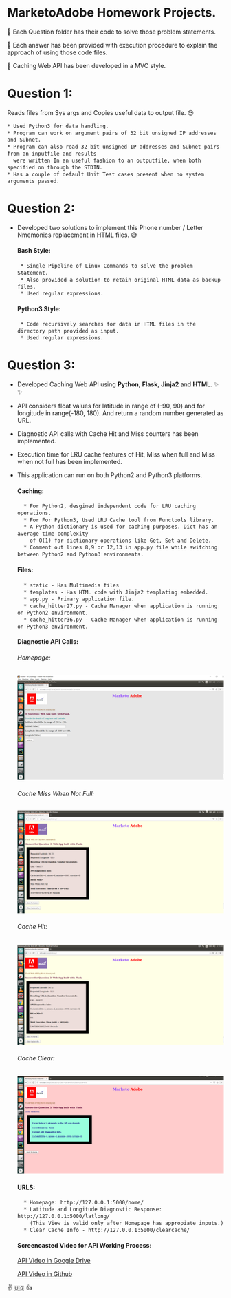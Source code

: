 # MarketoAdobe Homework Projects. 

:key: Each Question folder has their code to solve those problem statements. 

:key: Each answer has been provided with execution procedure to explain the approach of using those code files. 

:key: Caching Web API has been developed in a MVC style.  

# Question 1:
  Reads files from Sys args and Copies useful data to output file. :sunglasses:

    * Used Python3 for data handling. 
    * Program can work on argument pairs of 32 bit unsigned IP addresses and Subnet.
    * Program can also read 32 bit unsigned IP addresses and Subnet pairs from an inputfile and results 
      were written In an useful fashion to an outputfile, when both specified on through the STDIN.  
    * Has a couple of default Unit Test cases present when no system arguments passed. 

# Question 2:
  * Developed two solutions to implement this Phone number / Letter Nmemonics replacement in HTML files. :sweat_smile:
    #### Bash Style:
         * Single Pipeline of Linux Commands to solve the problem Statement. 
         * Also provided a solution to retain original HTML data as backup files. 
         * Used regular expressions. 
    
    #### Python3 Style:
         * Code recursively searches for data in HTML files in the directory path provided as input. 
         * Used regular expressions. 

# Question 3:
   *  Developed Caching Web API using **Python**, **Flask**, **Jinja2** and **HTML**. :sparkles: :sparkles:
   *  API considers float values for latitude in range of (-90, 90) and for longitude in range(-180, 180).
      And return a random number generated as URL. 
   *  Diagnostic API calls with Cache Hit and Miss counters has been implemented. 
   *  Execution time for LRU cache features of Hit, Miss when full and Miss when not full has been implemented. 
   *  This application can run on both Python2 and Python3 platforms. 
   
      #### Caching:
            * For Python2, desgined independent code for LRU caching operations. 
            * For For Python3, Used LRU Cache tool from Functools library. 
            * A Python dictionary is used for caching purposes. Dict has an average time complexity 
              of O(1) for dictionary operations like Get, Set and Delete. 
            * Comment out lines 8,9 or 12,13 in app.py file while switching between Python2 and Python3 environments. 
            
      #### Files:
            * static - Has Multimedia files
            * templates - Has HTML code with Jinja2 templating embedded. 
            * app.py - Primary application file. 
            * cache_hitter27.py - Cache Manager when application is running on Python2 environment.
            * cache_hitter36.py - Cache Manager when application is running on Python3 environment.
            
      #### Diagnostic API Calls: 
         ###### Homepage:
         ![alt text](https://github.com/Raviteja-Ainampudi/MarketoAdobe/blob/master/Question3/API_Screenshots/API%20HomePage.PNG "Logo 1")
  
         ###### Cache Miss When Not Full:
         ![alt text](https://github.com/Raviteja-Ainampudi/MarketoAdobe/blob/master/Question3/API_Screenshots/API%20Cache%20Value%20Miss.PNG "Logo 2")
         
         ###### Cache Hit:
         ![alt text](https://github.com/Raviteja-Ainampudi/MarketoAdobe/blob/master/Question3/API_Screenshots/API%20Cache%20Value%20Hit.PNG "Logo 3")
         
         ###### Cache Clear:
         ![alt text](https://github.com/Raviteja-Ainampudi/MarketoAdobe/blob/master/Question3/API_Screenshots/API%20Cache%20Clear.PNG "Logo 4")
         
      #### URLS: 
            * Homepage: http://127.0.0.1:5000/home/
            * Latitude and Longitude Diagnostic Response: http://127.0.0.1:5000/latlong/ 
              (This View is valid only after Homepage has appropiate inputs.)
            * Clear Cache Info - http://127.0.0.1:5000/clearcache/
            
      #### Screencasted Video for API Working Process:    
      [API Video in Google Drive](https://drive.google.com/drive/folders/1nkfsuycR6jeogg0X5VfLXiDt-VOZ1Mj_)

      [API Video in Github](https://github.com/Raviteja-Ainampudi/MarketoAdobe/tree/master/Question3/API_Screen_Video)



:v: :us: :+1:

